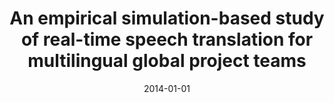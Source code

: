 ---
title: "An empirical simulation-based study of real-time speech translation for multilingual global project teams"
collection: publications
category: conferences
permalink: /publication/2014-01-01-An-empirical-simulation-based-study-of-real-time-speech-translation-for-multilingual-global-project-teams
date: 2014-01-01
venue: 'In Proc. of 2014 ACM-IEEE International Symposium on Empirical Software Engineering and Measurement, ESEM &apos;14, Torino, Italy, September 18-19, 2014'
paperurl: 'https://doi.org/10.1145/2652524.2652537'
citation: ' Fabio Calefato,  Filippo Lanubile,  Rafael Prikladnicki,  Jo{a}o Pinto, &quot;An empirical simulation-based study of real-time speech translation for multilingual global project teams.&quot; <i>In Proc. of 2014 ACM-IEEE International Symposium on Empirical Software Engineering and Measurement, ESEM &apos;14, Torino, Italy, September 18-19, 2014</i>, 2014. DOI: <a href="https://doi.org/10.1145/2652524.2652537">10.1145/2652524.2652537</a>.'
doi: 10.1145/2652524.2652537'
---